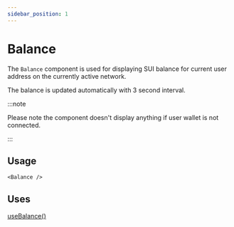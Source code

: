 ```yaml
---
sidebar_position: 1
---
```


# Balance

The `Balance` component is used for displaying SUI balance for current user address on the currently active network.

The balance is updated automatically with 3 second interval.

:::note

Please note the component doesn't display anything if user wallet is not connected.

:::

## Usage

```tsx title="MyComponent.tsx"
<Balance />
```

## Uses

[useBalance()](../hooks/useBalance.md)
